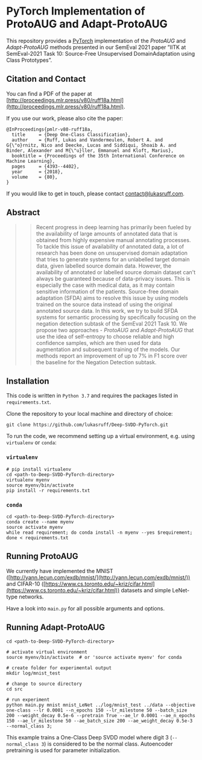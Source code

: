 # PyTorch Implementation of ProtoAUG and Adapt-ProtoAUG
This repository provides a [PyTorch](https://pytorch.org/) implementation of the *ProtoAUG* and *Adapt-ProtoAUG* methods presented in our
SemEval 2021 paper ”IITK at SemEval-2021 Task 10: Source-Free Unsupervised DomainAdaptation using Class Prototypes”.


## Citation and Contact
You can find a PDF of the paper at 
[http://proceedings.mlr.press/v80/ruff18a.html](http://proceedings.mlr.press/v80/ruff18a.html).

If you use our work, please also cite the paper:
```
@InProceedings{pmlr-v80-ruff18a,
  title     = {Deep One-Class Classification},
  author    = {Ruff, Lukas and Vandermeulen, Robert A. and G{\"o}rnitz, Nico and Deecke, Lucas and Siddiqui, Shoaib A. and Binder, Alexander and M{\"u}ller, Emmanuel and Kloft, Marius},
  booktitle = {Proceedings of the 35th International Conference on Machine Learning},
  pages     = {4393--4402},
  year      = {2018},
  volume    = {80},
}
```

If you would like to get in touch, please contact [contact@lukasruff.com](mailto:contact@lukasruff.com).


## Abstract
>> Recent progress in deep learning has primarily been fueled by the availability of large amounts of annotated
>> data that is obtained from highly expensive manual annotating processes. To tackle this issue of availability 
>> of annotated data, a lot of research has been done on unsupervised domain adaptation that tries to generate systems
>> for an unlabelled target domain data, given labelled source domain data. However, the availability of annotated or 
>> labelled source domain dataset can't always be guaranteed because of data-privacy issues. This is especially the 
>> case with medical data, as it may contain sensitive information of the patients. Source-free domain adaptation (SFDA) 
>> aims to resolve this issue by using models trained on the source data instead of using the original annotated source 
>> data. In this work, we try to build SFDA systems for semantic processing by specifically focusing on the negation detection 
>> subtask of the SemEval 2021 Task 10. We propose two approaches - *ProtoAUG* and *Adapt-ProtoAUG* that use 
>> the idea of self-entropy to choose reliable and high confidence samples, which are then used for data augmentation and 
>> subsequent training of the models. Our methods report an improvement of up to 7\% in F1 score over the baseline for the Negation Detection subtask.


## Installation
This code is written in `Python 3.7` and requires the packages listed in `requirements.txt`.

Clone the repository to your local machine and directory of choice:
```
git clone https://github.com/lukasruff/Deep-SVDD-PyTorch.git
```

To run the code, we recommend setting up a virtual environment, e.g. using `virtualenv` or `conda`:

### `virtualenv`
```
# pip install virtualenv
cd <path-to-Deep-SVDD-PyTorch-directory>
virtualenv myenv
source myenv/bin/activate
pip install -r requirements.txt
```

### `conda`
```
cd <path-to-Deep-SVDD-PyTorch-directory>
conda create --name myenv
source activate myenv
while read requirement; do conda install -n myenv --yes $requirement; done < requirements.txt
```


## Running ProtoAUG

We currently have implemented the MNIST ([http://yann.lecun.com/exdb/mnist/](http://yann.lecun.com/exdb/mnist/)) and 
CIFAR-10 ([https://www.cs.toronto.edu/~kriz/cifar.html](https://www.cs.toronto.edu/~kriz/cifar.html)) datasets and 
simple LeNet-type networks.

Have a look into `main.py` for all possible arguments and options.

## Running Adapt-ProtoAUG
```
cd <path-to-Deep-SVDD-PyTorch-directory>

# activate virtual environment
source myenv/bin/activate  # or 'source activate myenv' for conda

# create folder for experimental output
mkdir log/mnist_test

# change to source directory
cd src

# run experiment
python main.py mnist mnist_LeNet ../log/mnist_test ../data --objective one-class --lr 0.0001 --n_epochs 150 --lr_milestone 50 --batch_size 200 --weight_decay 0.5e-6 --pretrain True --ae_lr 0.0001 --ae_n_epochs 150 --ae_lr_milestone 50 --ae_batch_size 200 --ae_weight_decay 0.5e-3 --normal_class 3;
```
This example trains a One-Class Deep SVDD model where digit 3 (`--normal_class 3`) is considered to be the normal class. Autoencoder
pretraining is used for parameter initialization.
